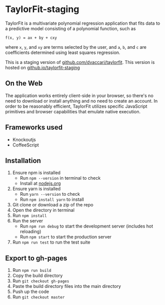 
# TaylorFit-staging

TaylorFit is a multivariate polynomial regression application that fits data to
a predictive model consisting of a polynomial function, such as

`f(x, y) = ax + by + cxy`

where `x`, `y`, and `xy` are terms selected by the user, and `a`, `b`, and `c`
are coefficients determined using least squares regression.

This is a staging version of [github.com/dvaccari/taylorfit](https://github.com/dvaccari/taylorfit). This version is hosted on [github.io/taylorfit-staging](https://mikechunko.github.io/taylorfit-staging/)


## On the Web

The application works entirely client-side in your browser, so there's no need
to download or install anything and no need to create an account. In order to
be reasonably efficient, TaylorFit utilizes specific JavaScript primitives and
browser capabilities that emulate native execution.

## Frameworks used

- Knockoutjs
- CoffeeScript

## Installation

1. Ensure npm is installed
    - Run `npm --version` in terminal to check
    - Install at [nodejs.org](https://nodejs.org/en/)
2. Ensure yarn is installed
    - Run `yarn --version` to check
    - Run `npm install yarn` to install
3. Git clone or download a zip of the repo
4. Open the directory in terminal
5. Run `npm install`
6. Run the server
    - Run `npm run debug` to start the development server (includes hot reloading)
    - Run `npm start` to start the production server
7. Run `npm run test` to run the test suite

## Export to gh-pages

1. Run `npm run build`
2. Copy the build directory
3. Run `git checkout gh-pages`
4. Paste the build directory files into the main directory
5. Push up the code
6. Run `git checkout master`
